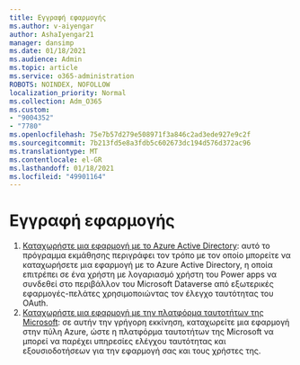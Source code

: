 ```yaml
---
title: Εγγραφή εφαρμογής
ms.author: v-aiyengar
author: AshaIyengar21
manager: dansimp
ms.date: 01/18/2021
ms.audience: Admin
ms.topic: article
ms.service: o365-administration
ROBOTS: NOINDEX, NOFOLLOW
localization_priority: Normal
ms.collection: Adm_O365
ms.custom:
- "9004352"
- "7780"
ms.openlocfilehash: 75e7b57d279e508971f3a846c2ad3ede927e9c2f
ms.sourcegitcommit: 7b213fd5e8a3fdb5c602673dc194d576d372ac96
ms.translationtype: MT
ms.contentlocale: el-GR
ms.lasthandoff: 01/18/2021
ms.locfileid: "49901164"
---
```

# <a name="application-registration"></a>Εγγραφή εφαρμογής

1. [Καταχωρήστε μια εφαρμογή με το Azure Active Directory](https://docs.microsoft.com/powerapps/developer/data-platform/walkthrough-register-app-azure-active-directory): αυτό το πρόγραμμα εκμάθησης περιγράφει τον τρόπο με τον οποίο μπορείτε να καταχωρήσετε μια εφαρμογή με το Azure Active Directory, η οποία επιτρέπει σε ένα χρήστη με λογαριασμό χρήστη του Power apps να συνδεθεί στο περιβάλλον του Microsoft Dataverse από εξωτερικές εφαρμογές-πελάτες χρησιμοποιώντας τον έλεγχο ταυτότητας του OAuth.
1. [Καταχωρήστε μια εφαρμογή με την πλατφόρμα ταυτοτήτων της Microsoft](https://docs.microsoft.com/azure/active-directory/develop/quickstart-register-app): σε αυτήν την γρήγορη εκκίνηση, καταχωρείτε μια εφαρμογή στην πύλη Azure, ώστε η πλατφόρμα ταυτοτήτων της Microsoft να μπορεί να παρέχει υπηρεσίες ελέγχου ταυτότητας και εξουσιοδοτήσεων για την εφαρμογή σας και τους χρήστες της.
